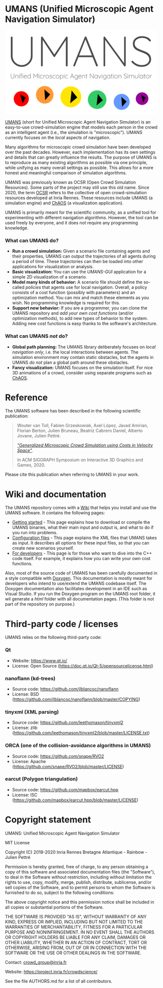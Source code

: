 UMANS (Unified Microscopic Agent Navigation Simulator)
=======================================================

![](doc/UMANS-Logo-Transparent-Medium.png)

[UMANS](https://project.inria.fr/crowdscience/project/ocsr/umans/) (short for Unified Microscopic Agent Navigation Simulator) is an easy-to-use crowd-simulation engine that models each person in the crowd as an intelligent agent (i.e., the simulation is "microscopic"). UMANS currently focuses on the *local* aspects of navigation.

Many algorithms for microscopic crowd simulation have been developed over the past decades. However, each implementation has its own settings and details that can greatly influence the results. The purpose of UMANS is to reproduce as many existing algorithms as possible via one principle, while unifying as many overall settings as possible. This allows for a more honest and meaningful comparison of simulation algorithms.

UMANS was previously known as OCSR (Open Crowd Simulation Resources). Some parts of the project may still use this old name. Since 2020, the term [OCSR](https://project.inria.fr/crowdscience/project/ocsr/) refers to the collective of open crowd-simulation resources developed at Inria Rennes. These resources include UMANS (a simulation engine) and [ChAOS](https://project.inria.fr/crowdscience/project/ocsr/chaos/) (a visualization application).

UMANS is primarily meant for the scientific community, as a unified tool for experimenting with different navigation algorithms. However, the tool can be used freely by everyone, and it does not require any programming knowledge.

### What can UMANS do?

*  **Run a crowd simulation:** Given a scenario file containing agents and their properties, UMANS can output the trajectories of all agents during a period of time. These trajectories can then be loaded into other applications for visualization or analysis. 
* **Basic visualization:** You can use the *UMANS-GUI* application for a simple 2D visualization of a scenario.
* **Model many kinds of behavior:** A scenario file should define the so-called *policies* that agents use for local navigation. 
Overall, a policy consists of a cost function (possibly with parameters) and an optimization method. 
You can mix and match these elements as you wish. No programming knowledge is required for this.
* **Support new behavior:** If you are a programmer, you can clone the UMANS repository and *add your own cost functions* (and/or optimization methods), to add new types of behavior to the system. Adding new cost functions is easy thanks to the software's architecture.

### What can UMANS *not* do?

* **Global path planning:** The UMANS library deliberately focuses on *local navigation only*, i.e. the local interactions between agents. 
The simulation environment may contain static obstacles, but the agents in UMANS *do not* plan a global path around these obstacles.
* **Fancy visualization:** UMANS focuses on the simulation itself. For nice 3D animations of a crowd, consider using separate programs such as [ChAOS](https://project.inria.fr/crowdscience/project/ocsr/chaos/).

# Reference

The UMANS software has been described in the following scientific publication: 

> Wouter van Toll, Fabien Grzeskowiak, Axel López, Javad Amirian, Florian Berton, 
> Julien Bruneau, Beatriz Cabrero Daniel, Alberto Jovane, Julien Pettré.
>
> [*"Generalized Microscopic Crowd Simulation using Costs in Velocity Space"*](https://project.inria.fr/crowdscience/generalized-microscopic-crowd-simulation-using-costs-in-velocity-space-i3d-2020/). 
>
> In ACM SIGGRAPH Symposium on Interactive 3D Graphics and Games, 2020.


Please cite this publication when referring to UMANS in your work.

# Wiki and documentation

The UMANS repository comes with a [Wiki](https://gitlab.inria.fr/OCSR/UMANS/-/wikis/) that helps you install and use the UMANS software. It contains the following pages:

* [Getting started](https://gitlab.inria.fr/OCSR/UMANS/-/wikis/Getting%20started) - This page explains how to download or compile the UMANS binaries, what their main input and output is, and what to do if you run into problems.
* [Configuration files](https://gitlab.inria.fr/OCSR/UMANS/-/wikis/Configuration%20files) - This page explains the XML files that UMANS takes as input. It describes all options for these input files, so that you can create new scenarios yourself.
* [For developers](https://gitlab.inria.fr/OCSR/UMANS/-/wikis/For%20developers) - This page is for those who want to dive into the C++ code itself. For example, it explains how you can write your own cost functions. 

Also, most of the source code of UMANS has been carefully documented in a style compatible with [Doxygen](http://www.doxygen.nl/). 
This documentation is mostly meant for developers who intend to use/extend the UMANS codebase itself. 
The Doxygen documentation also facilitates development in an IDE such as Visual Studio.
If you run the Doxygen program on the UMANS root folder, it wil generate a *html* folder with all documentation pages. 
(This folder is not part of the repository on purpose.)

# Third-party code / licenses

UMANS relies on the following third-party code:

### Qt
- Website: https://www.qt.io/
- License: Open Source (https://doc.qt.io/Qt-5/opensourcelicense.html)

### nanoflann (kd-trees)
- Source code: https://github.com/jlblancoc/nanoflann
- License: BSD (https://github.com/jlblancoc/nanoflann/blob/master/COPYING)

### tinyxml (XML parsing)
- Source code: https://github.com/leethomason/tinyxml2
- License: zlib (https://github.com/leethomason/tinyxml2/blob/master/LICENSE.txt)

### ORCA (one of the collision-avoidance algorithms in UMANS)
- Source code: https://github.com/snape/RVO2
- License: Apache (https://github.com/snape/RVO2/blob/master/LICENSE)
  
### earcut (Polygon triangulation)
- Source code: https://github.com/mapbox/earcut.hpp
- License: ISC (https://github.com/mapbox/earcut.hpp/blob/master/LICENSE)

# Copyright statement

UMANS: Unified Microscopic Agent Navigation Simulator

MIT License

Copyright (C) 2018-2020  Inria Rennes Bretagne Atlantique - Rainbow - Julien Pettré

Permission is hereby granted, free of charge, to any person obtaining
a copy of this software and associated documentation files (the
"Software"), to deal in the Software without restriction, including
without limitation the rights to use, copy, modify, merge, publish,
distribute, sublicense, and/or sell copies of the Software, and to
permit persons to whom the Software is furnished to do so, subject
to the following conditions:

The above copyright notice and this permission notice shall be
included in all copies or substantial portions of the Software.

THE SOFTWARE IS PROVIDED "AS IS", WITHOUT WARRANTY OF ANY KIND,
EXPRESS OR IMPLIED, INCLUDING BUT NOT LIMITED TO THE WARRANTIES
OF MERCHANTABILITY, FITNESS FOR A PARTICULAR PURPOSE AND
NONINFRINGEMENT. IN NO EVENT SHALL THE AUTHORS OR COPYRIGHT HOLDERS BE
LIABLE FOR ANY CLAIM, DAMAGES OR OTHER LIABILITY, WHETHER IN AN
ACTION OF CONTRACT, TORT OR OTHERWISE, ARISING FROM, OUT OF OR IN
CONNECTION WITH THE SOFTWARE OR THE USE OR OTHER DEALINGS IN THE SOFTWARE.

Contact: crowd_group@inria.fr

Website: https://project.inria.fr/crowdscience/

See the file AUTHORS.md for a list of all contributors.
